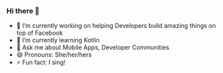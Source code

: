 ### Hi there 👋

<!--
**MsCarol/MsCarol** is a ✨ _special_ ✨ repository because its `README.md` (this file) appears on your GitHub profile.
- 👯 I’m looking to collaborate on DataScience Projects(with R)
- 📫 How to reach me: Hit Send! mailmscarol@gmail.com {{no_spam_emails}}

- 🤔 I’m looking for help with Kotlin
-->
- 🔭 I’m currently working on helping Developers build amazing things on top of Facebook
- 🌱 I’m currently learning Kotlin
- 💬 Ask me about Mobile Apps, Developer Communities
- 😄 Pronouns: She/her/hers
- ⚡ Fun fact: I sing! 

